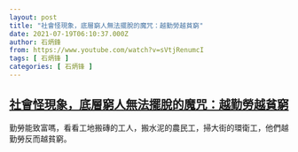 ```yaml
---
layout: post
title: "社會怪現象，底層窮人無法擺脫的魔咒：越勤勞越貧窮"
date: 2021-07-19T06:10:37.000Z
author: 石炳鋒
from: https://www.youtube.com/watch?v=sVtjRenumcI
tags: [ 石炳锋 ]
categories: [ 石炳锋 ]
---
```

<!--1626675037000-->
[社會怪現象，底層窮人無法擺脫的魔咒：越勤勞越貧窮](https://www.youtube.com/watch?v=sVtjRenumcI)
------

<div>
勤勞能致富嗎，看看工地搬磚的工人，搬水泥的農民工，掃大街的環衛工，他們越勤勞反而越貧窮。
</div>
